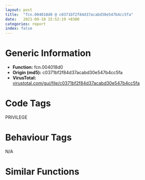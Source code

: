 ```yaml
---
layout: post
title:  "fcn.004018d0 @ c0371bf2f84d37acabd30e547b4cc5fa"
date:   2021-09-10 15:52:19 +0300
categories: report
index: false
---
```


# Generic Information
- **Function:** fcn.004018d0
- **Origin (md5):** c0371bf2f84d37acabd30e547b4cc5fa
- **VirusTotal:** [virustotal.com/gui/file/c0371bf2f84d37acabd30e547b4cc5fa][virustotal_ref]

# Code Tags
<span class="tag" id="PRIVILEGE">PRIVILEGE</span>


# Behaviour Tags
<span class="bhv-tag" id="na">N/A</span>

# Similar Functions
<script type="text/javascript" src="https://www.gstatic.com/charts/loader.js"></script>
<script type="text/javascript">

    google.charts.load('current', {'packages':['corechart']});
    google.charts.setOnLoadCallback(drawChart);

    function drawChart() {
    var data = new google.visualization.DataTable();
        data.addColumn('number', 'X');
        data.addColumn('number', 'Y');
        data.addColumn({type: 'string', role: 'tooltip', 'p': {'html': true}});
        data.addColumn({'type': 'string', 'role': 'style'});
        
        data.addRows([
    [42.68906021118164, 79.47648620605469, '<b><a href="/report/fcn.004018d0@c0371bf2f84d37acabd30e547b4cc5fa">fcn.004018d0</a><br>@c0371bf2f84d37acabd30e547b4cc5fa</b><br>push ebp<br>mov ebp, esp<br>push ecx<br>mov dword[ebp-4], ecx<br>mov eax, dword[ebp-4]<br>mov byte[eax+0x20], 0<br>push 1<br>mov ecx, dword[ebp-4]<br>add ecx, 0xc<br>push ecx<br>call dword[sym.imp.ADVAPI32.dll_InitializeSecurityDescriptor]<br>test eax, eax<br>jne 0x4018f3<br>jmp 0x401932<br>push 0<br>push 0<br>push 1<br>mov edx, dword[ebp-4]<br>add edx, 0xc<br>push edx<br>call dword[sym.imp.ADVAPI32.dll_SetSecurityDescriptorDacl]<br>test eax, eax<br>jne 0x40190c<br>jmp 0x401932<br>mov eax, dword[ebp-4]<br>add eax, 0xc<br>mov ecx, dword[ebp-4]<br>mov dword[ecx+4], eax<br>mov edx, dword[ebp-4]<br>mov dword[edx], 0xc<br>mov eax, dword[ebp-4]<br>mov dword[eax+8], 0<br>mov ecx, dword[ebp-4]<br>mov byte[ecx+0x20], 0<br>mov eax, dword[ebp-4]<br>mov esp, ebp<br>pop ebp<br>ret <br><eoc> ', 'point { fill-color: #e0440e; }'],
[1.3310465812683105, 78.96676635742188, '<b><a href="/report/fcn.00401e00@6f3954a480bef11309decb3759df55ad">fcn.00401e00</a><br>@6f3954a480bef11309decb3759df55ad</b><br>push ebp<br>mov ebp, esp<br>push ecx<br>mov dword[ebp-4], ecx<br>mov eax, dword[ebp-4]<br>mov byte[eax+0x20], 0<br>push 1<br>mov ecx, dword[ebp-4]<br>add ecx, 0xc<br>push ecx<br>call dword[sym.imp.ADVAPI32.dll_InitializeSecurityDescriptor]<br>test eax, eax<br>jne 0x401e23<br>jmp 0x401e62<br>push 0<br>push 0<br>push 1<br>mov edx, dword[ebp-4]<br>add edx, 0xc<br>push edx<br>call dword[sym.imp.ADVAPI32.dll_SetSecurityDescriptorDacl]<br>test eax, eax<br>jne 0x401e3c<br>jmp 0x401e62<br>mov eax, dword[ebp-4]<br>add eax, 0xc<br>mov ecx, dword[ebp-4]<br>mov dword[ecx+4], eax<br>mov edx, dword[ebp-4]<br>mov dword[edx], 0xc<br>mov eax, dword[ebp-4]<br>mov dword[eax+8], 0<br>mov ecx, dword[ebp-4]<br>mov byte[ecx+0x20], 0<br>mov eax, dword[ebp-4]<br>mov esp, ebp<br>pop ebp<br>ret <br><eoc> ', 'null'],
[24.559743881225586, -38.19813919067383, '<b><a href="/report/fcn.00401e00@da55f6ad71c51a7bfc62709434cb3d45">fcn.00401e00</a><br>@da55f6ad71c51a7bfc62709434cb3d45</b><br>push ebp<br>mov ebp, esp<br>push ecx<br>mov dword[ebp-4], ecx<br>mov eax, dword[ebp-4]<br>mov byte[eax+0x20], 0<br>push 1<br>mov ecx, dword[ebp-4]<br>add ecx, 0xc<br>push ecx<br>call dword[sym.imp.ADVAPI32.dll_InitializeSecurityDescriptor]<br>test eax, eax<br>jne 0x401e23<br>jmp 0x401e62<br>push 0<br>push 0<br>push 1<br>mov edx, dword[ebp-4]<br>add edx, 0xc<br>push edx<br>call dword[sym.imp.ADVAPI32.dll_SetSecurityDescriptorDacl]<br>test eax, eax<br>jne 0x401e3c<br>jmp 0x401e62<br>mov eax, dword[ebp-4]<br>add eax, 0xc<br>mov ecx, dword[ebp-4]<br>mov dword[ecx+4], eax<br>mov edx, dword[ebp-4]<br>mov dword[edx], 0xc<br>mov eax, dword[ebp-4]<br>mov dword[eax+8], 0<br>mov ecx, dword[ebp-4]<br>mov byte[ecx+0x20], 0<br>mov eax, dword[ebp-4]<br>mov esp, ebp<br>pop ebp<br>ret <br><eoc> ', 'null'],
[69.0364990234375, 47.3340950012207, '<b><a href="/report/fcn.00401e00@cd64783198de5872d050db281b6d529b">fcn.00401e00</a><br>@cd64783198de5872d050db281b6d529b</b><br>push ebp<br>mov ebp, esp<br>push ecx<br>mov dword[ebp-4], ecx<br>mov eax, dword[ebp-4]<br>mov byte[eax+0x20], 0<br>push 1<br>mov ecx, dword[ebp-4]<br>add ecx, 0xc<br>push ecx<br>call dword[sym.imp.ADVAPI32.dll_InitializeSecurityDescriptor]<br>test eax, eax<br>jne 0x401e23<br>jmp 0x401e62<br>push 0<br>push 0<br>push 1<br>mov edx, dword[ebp-4]<br>add edx, 0xc<br>push edx<br>call dword[sym.imp.ADVAPI32.dll_SetSecurityDescriptorDacl]<br>test eax, eax<br>jne 0x401e3c<br>jmp 0x401e62<br>mov eax, dword[ebp-4]<br>add eax, 0xc<br>mov ecx, dword[ebp-4]<br>mov dword[ecx+4], eax<br>mov edx, dword[ebp-4]<br>mov dword[edx], 0xc<br>mov eax, dword[ebp-4]<br>mov dword[eax+8], 0<br>mov ecx, dword[ebp-4]<br>mov byte[ecx+0x20], 0<br>mov eax, dword[ebp-4]<br>mov esp, ebp<br>pop ebp<br>ret <br><eoc> ', 'null'],
[46.95265197753906, 21.42303466796875, '<b><a href="/report/fcn.00401e00@2a380710d2016aed75cfad6eacab1d1a">fcn.00401e00</a><br>@2a380710d2016aed75cfad6eacab1d1a</b><br>push ebp<br>mov ebp, esp<br>push ecx<br>mov dword[ebp-4], ecx<br>mov eax, dword[ebp-4]<br>mov byte[eax+0x20], 0<br>push 1<br>mov ecx, dword[ebp-4]<br>add ecx, 0xc<br>push ecx<br>call dword[sym.imp.ADVAPI32.dll_InitializeSecurityDescriptor]<br>test eax, eax<br>jne 0x401e23<br>jmp 0x401e62<br>push 0<br>push 0<br>push 1<br>mov edx, dword[ebp-4]<br>add edx, 0xc<br>push edx<br>call dword[sym.imp.ADVAPI32.dll_SetSecurityDescriptorDacl]<br>test eax, eax<br>jne 0x401e3c<br>jmp 0x401e62<br>mov eax, dword[ebp-4]<br>add eax, 0xc<br>mov ecx, dword[ebp-4]<br>mov dword[ecx+4], eax<br>mov edx, dword[ebp-4]<br>mov dword[edx], 0xc<br>mov eax, dword[ebp-4]<br>mov dword[eax+8], 0<br>mov ecx, dword[ebp-4]<br>mov byte[ecx+0x20], 0<br>mov eax, dword[ebp-4]<br>mov esp, ebp<br>pop ebp<br>ret <br><eoc> ', 'null'],
[-34.18366622924805, 67.4104232788086, '<b><a href="/report/fcn.004018d0@835812ed365516de32516b9bf14b0450">fcn.004018d0</a><br>@835812ed365516de32516b9bf14b0450</b><br>push ebp<br>mov ebp, esp<br>push ecx<br>mov dword[ebp-4], ecx<br>mov eax, dword[ebp-4]<br>mov byte[eax+0x20], 0<br>push 1<br>mov ecx, dword[ebp-4]<br>add ecx, 0xc<br>push ecx<br>call dword[sym.imp.ADVAPI32.dll_InitializeSecurityDescriptor]<br>test eax, eax<br>jne 0x4018f3<br>jmp 0x401932<br>push 0<br>push 0<br>push 1<br>mov edx, dword[ebp-4]<br>add edx, 0xc<br>push edx<br>call dword[sym.imp.ADVAPI32.dll_SetSecurityDescriptorDacl]<br>test eax, eax<br>jne 0x40190c<br>jmp 0x401932<br>mov eax, dword[ebp-4]<br>add eax, 0xc<br>mov ecx, dword[ebp-4]<br>mov dword[ecx+4], eax<br>mov edx, dword[ebp-4]<br>mov dword[edx], 0xc<br>mov eax, dword[ebp-4]<br>mov dword[eax+8], 0<br>mov ecx, dword[ebp-4]<br>mov byte[ecx+0x20], 0<br>mov eax, dword[ebp-4]<br>mov esp, ebp<br>pop ebp<br>ret <br><eoc> ', 'null'],
[80.86223602294922, 5.624126434326172, '<b><a href="/report/fcn.004018d0@5e50a67c7e8dbb50c23acbc92eb08f0e">fcn.004018d0</a><br>@5e50a67c7e8dbb50c23acbc92eb08f0e</b><br>push ebp<br>mov ebp, esp<br>push ecx<br>mov dword[ebp-4], ecx<br>mov eax, dword[ebp-4]<br>mov byte[eax+0x20], 0<br>push 1<br>mov ecx, dword[ebp-4]<br>add ecx, 0xc<br>push ecx<br>call dword[sym.imp.ADVAPI32.dll_InitializeSecurityDescriptor]<br>test eax, eax<br>jne 0x4018f3<br>jmp 0x401932<br>push 0<br>push 0<br>push 1<br>mov edx, dword[ebp-4]<br>add edx, 0xc<br>push edx<br>call dword[sym.imp.ADVAPI32.dll_SetSecurityDescriptorDacl]<br>test eax, eax<br>jne 0x40190c<br>jmp 0x401932<br>mov eax, dword[ebp-4]<br>add eax, 0xc<br>mov ecx, dword[ebp-4]<br>mov dword[ecx+4], eax<br>mov edx, dword[ebp-4]<br>mov dword[edx], 0xc<br>mov eax, dword[ebp-4]<br>mov dword[eax+8], 0<br>mov ecx, dword[ebp-4]<br>mov byte[ecx+0x20], 0<br>mov eax, dword[ebp-4]<br>mov esp, ebp<br>pop ebp<br>ret <br><eoc> ', 'null'],
[-35.50250244140625, -11.651742935180664, '<b><a href="/report/fcn.00401e00@125511dc58d9fe5b15e0562013727778">fcn.00401e00</a><br>@125511dc58d9fe5b15e0562013727778</b><br>push ebp<br>mov ebp, esp<br>push ecx<br>mov dword[ebp-4], ecx<br>mov eax, dword[ebp-4]<br>mov byte[eax+0x20], 0<br>push 1<br>mov ecx, dword[ebp-4]<br>add ecx, 0xc<br>push ecx<br>call dword[sym.imp.ADVAPI32.dll_InitializeSecurityDescriptor]<br>test eax, eax<br>jne 0x401e23<br>jmp 0x401e62<br>push 0<br>push 0<br>push 1<br>mov edx, dword[ebp-4]<br>add edx, 0xc<br>push edx<br>call dword[sym.imp.ADVAPI32.dll_SetSecurityDescriptorDacl]<br>test eax, eax<br>jne 0x401e3c<br>jmp 0x401e62<br>mov eax, dword[ebp-4]<br>add eax, 0xc<br>mov ecx, dword[ebp-4]<br>mov dword[ecx+4], eax<br>mov edx, dword[ebp-4]<br>mov dword[edx], 0xc<br>mov eax, dword[ebp-4]<br>mov dword[eax+8], 0<br>mov ecx, dword[ebp-4]<br>mov byte[ecx+0x20], 0<br>mov eax, dword[ebp-4]<br>mov esp, ebp<br>pop ebp<br>ret <br><eoc> ', 'null'],
[-34.953487396240234, 25.13701629638672, '<b><a href="/report/fcn.00402c20@2fcce874fb2a3a396274d2df89c397e3">fcn.00402c20</a><br>@2fcce874fb2a3a396274d2df89c397e3</b><br>push ebp<br>mov ebp, esp<br>push ecx<br>mov dword[ebp-4], ecx<br>mov eax, dword[ebp-4]<br>mov byte[eax+0x20], 0<br>push 1<br>mov ecx, dword[ebp-4]<br>add ecx, 0xc<br>push ecx<br>call dword[sym.imp.ADVAPI32.dll_InitializeSecurityDescriptor]<br>test eax, eax<br>jne 0x402c43<br>jmp 0x402c82<br>push 0<br>push 0<br>push 1<br>mov edx, dword[ebp-4]<br>add edx, 0xc<br>push edx<br>call dword[sym.imp.ADVAPI32.dll_SetSecurityDescriptorDacl]<br>test eax, eax<br>jne 0x402c5c<br>jmp 0x402c82<br>mov eax, dword[ebp-4]<br>add eax, 0xc<br>mov ecx, dword[ebp-4]<br>mov dword[ecx+4], eax<br>mov edx, dword[ebp-4]<br>mov dword[edx], 0xc<br>mov eax, dword[ebp-4]<br>mov dword[eax+8], 0<br>mov ecx, dword[ebp-4]<br>mov byte[ecx+0x20], 0<br>mov eax, dword[ebp-4]<br>mov esp, ebp<br>pop ebp<br>ret <br><eoc> ', 'null'],
[40.389041900634766, -67.77820587158203, '<b><a href="/report/fcn.004018d0@adc325bca51b67a67785e7e986af8b4d">fcn.004018d0</a><br>@adc325bca51b67a67785e7e986af8b4d</b><br>push ebp<br>mov ebp, esp<br>push ecx<br>mov dword[ebp-4], ecx<br>mov eax, dword[ebp-4]<br>mov byte[eax+0x20], 0<br>push 1<br>mov ecx, dword[ebp-4]<br>add ecx, 0xc<br>push ecx<br>call dword[sym.imp.ADVAPI32.dll_InitializeSecurityDescriptor]<br>test eax, eax<br>jne 0x4018f3<br>jmp 0x401932<br>push 0<br>push 0<br>push 1<br>mov edx, dword[ebp-4]<br>add edx, 0xc<br>push edx<br>call dword[sym.imp.ADVAPI32.dll_SetSecurityDescriptorDacl]<br>test eax, eax<br>jne 0x40190c<br>jmp 0x401932<br>mov eax, dword[ebp-4]<br>add eax, 0xc<br>mov ecx, dword[ebp-4]<br>mov dword[ecx+4], eax<br>mov edx, dword[ebp-4]<br>mov dword[edx], 0xc<br>mov eax, dword[ebp-4]<br>mov dword[eax+8], 0<br>mov ecx, dword[ebp-4]<br>mov byte[ecx+0x20], 0<br>mov eax, dword[ebp-4]<br>mov esp, ebp<br>pop ebp<br>ret <br><eoc> ', 'null'],
[-8.202004432678223, 43.152828216552734, '<b><a href="/report/fcn.004018d0@d701bfe1b2c669cec1fe384fdc108bfb">fcn.004018d0</a><br>@d701bfe1b2c669cec1fe384fdc108bfb</b><br>push ebp<br>mov ebp, esp<br>push ecx<br>mov dword[ebp-4], ecx<br>mov eax, dword[ebp-4]<br>mov byte[eax+0x20], 0<br>push 1<br>mov ecx, dword[ebp-4]<br>add ecx, 0xc<br>push ecx<br>call dword[sym.imp.ADVAPI32.dll_InitializeSecurityDescriptor]<br>test eax, eax<br>jne 0x4018f3<br>jmp 0x401932<br>push 0<br>push 0<br>push 1<br>mov edx, dword[ebp-4]<br>add edx, 0xc<br>push edx<br>call dword[sym.imp.ADVAPI32.dll_SetSecurityDescriptorDacl]<br>test eax, eax<br>jne 0x40190c<br>jmp 0x401932<br>mov eax, dword[ebp-4]<br>add eax, 0xc<br>mov ecx, dword[ebp-4]<br>mov dword[ecx+4], eax<br>mov edx, dword[ebp-4]<br>mov dword[edx], 0xc<br>mov eax, dword[ebp-4]<br>mov dword[eax+8], 0<br>mov ecx, dword[ebp-4]<br>mov byte[ecx+0x20], 0<br>mov eax, dword[ebp-4]<br>mov esp, ebp<br>pop ebp<br>ret <br><eoc> ', 'null'],
[-10.243330001831055, 6.1552276611328125, '<b><a href="/report/fcn.00401e00@47d4e089bbf62dab1a8f678bd32b173c">fcn.00401e00</a><br>@47d4e089bbf62dab1a8f678bd32b173c</b><br>push ebp<br>mov ebp, esp<br>push ecx<br>mov dword[ebp-4], ecx<br>mov eax, dword[ebp-4]<br>mov byte[eax+0x20], 0<br>push 1<br>mov ecx, dword[ebp-4]<br>add ecx, 0xc<br>push ecx<br>call dword[sym.imp.ADVAPI32.dll_InitializeSecurityDescriptor]<br>test eax, eax<br>jne 0x401e23<br>jmp 0x401e62<br>push 0<br>push 0<br>push 1<br>mov edx, dword[ebp-4]<br>add edx, 0xc<br>push edx<br>call dword[sym.imp.ADVAPI32.dll_SetSecurityDescriptorDacl]<br>test eax, eax<br>jne 0x401e3c<br>jmp 0x401e62<br>mov eax, dword[ebp-4]<br>add eax, 0xc<br>mov ecx, dword[ebp-4]<br>mov dword[ecx+4], eax<br>mov edx, dword[ebp-4]<br>mov dword[edx], 0xc<br>mov eax, dword[ebp-4]<br>mov dword[eax+8], 0<br>mov ecx, dword[ebp-4]<br>mov byte[ecx+0x20], 0<br>mov eax, dword[ebp-4]<br>mov esp, ebp<br>pop ebp<br>ret <br><eoc> ', 'null'],
[-64.19790649414062, 44.65506362915039, '<b><a href="/report/fcn.00401e00@394c28c779b535ac47055481e5ab2427">fcn.00401e00</a><br>@394c28c779b535ac47055481e5ab2427</b><br>push ebp<br>mov ebp, esp<br>push ecx<br>mov dword[ebp-4], ecx<br>mov eax, dword[ebp-4]<br>mov byte[eax+0x20], 0<br>push 1<br>mov ecx, dword[ebp-4]<br>add ecx, 0xc<br>push ecx<br>call dword[sym.imp.ADVAPI32.dll_InitializeSecurityDescriptor]<br>test eax, eax<br>jne 0x401e23<br>jmp 0x401e62<br>push 0<br>push 0<br>push 1<br>mov edx, dword[ebp-4]<br>add edx, 0xc<br>push edx<br>call dword[sym.imp.ADVAPI32.dll_SetSecurityDescriptorDacl]<br>test eax, eax<br>jne 0x401e3c<br>jmp 0x401e62<br>mov eax, dword[ebp-4]<br>add eax, 0xc<br>mov ecx, dword[ebp-4]<br>mov dword[ecx+4], eax<br>mov edx, dword[ebp-4]<br>mov dword[edx], 0xc<br>mov eax, dword[ebp-4]<br>mov dword[eax+8], 0<br>mov ecx, dword[ebp-4]<br>mov byte[ecx+0x20], 0<br>mov eax, dword[ebp-4]<br>mov esp, ebp<br>pop ebp<br>ret <br><eoc> ', 'null'],
[-66.76737213134766, 7.051259517669678, '<b><a href="/report/fcn.00401e00@985d3a961f1a2ad37039ba25bf21c0ee">fcn.00401e00</a><br>@985d3a961f1a2ad37039ba25bf21c0ee</b><br>push ebp<br>mov ebp, esp<br>push ecx<br>mov dword[ebp-4], ecx<br>mov eax, dword[ebp-4]<br>mov byte[eax+0x20], 0<br>push 1<br>mov ecx, dword[ebp-4]<br>add ecx, 0xc<br>push ecx<br>call dword[sym.imp.ADVAPI32.dll_InitializeSecurityDescriptor]<br>test eax, eax<br>jne 0x401e23<br>jmp 0x401e62<br>push 0<br>push 0<br>push 1<br>mov edx, dword[ebp-4]<br>add edx, 0xc<br>push edx<br>call dword[sym.imp.ADVAPI32.dll_SetSecurityDescriptorDacl]<br>test eax, eax<br>jne 0x401e3c<br>jmp 0x401e62<br>mov eax, dword[ebp-4]<br>add eax, 0xc<br>mov ecx, dword[ebp-4]<br>mov dword[ecx+4], eax<br>mov edx, dword[ebp-4]<br>mov dword[edx], 0xc<br>mov eax, dword[ebp-4]<br>mov dword[eax+8], 0<br>mov ecx, dword[ebp-4]<br>mov byte[ecx+0x20], 0<br>mov eax, dword[ebp-4]<br>mov esp, ebp<br>pop ebp<br>ret <br><eoc> ', 'null'],
[17.214923858642578, -7.9695892333984375, '<b><a href="/report/fcn.004018d0@d9b85b9b67587bbf2112c62164413bd8">fcn.004018d0</a><br>@d9b85b9b67587bbf2112c62164413bd8</b><br>push ebp<br>mov ebp, esp<br>push ecx<br>mov dword[ebp-4], ecx<br>mov eax, dword[ebp-4]<br>mov byte[eax+0x20], 0<br>push 1<br>mov ecx, dword[ebp-4]<br>add ecx, 0xc<br>push ecx<br>call dword[sym.imp.ADVAPI32.dll_InitializeSecurityDescriptor]<br>test eax, eax<br>jne 0x4018f3<br>jmp 0x401932<br>push 0<br>push 0<br>push 1<br>mov edx, dword[ebp-4]<br>add edx, 0xc<br>push edx<br>call dword[sym.imp.ADVAPI32.dll_SetSecurityDescriptorDacl]<br>test eax, eax<br>jne 0x40190c<br>jmp 0x401932<br>mov eax, dword[ebp-4]<br>add eax, 0xc<br>mov ecx, dword[ebp-4]<br>mov dword[ecx+4], eax<br>mov edx, dword[ebp-4]<br>mov dword[edx], 0xc<br>mov eax, dword[ebp-4]<br>mov dword[eax+8], 0<br>mov ecx, dword[ebp-4]<br>mov byte[ecx+0x20], 0<br>mov eax, dword[ebp-4]<br>mov esp, ebp<br>pop ebp<br>ret <br><eoc> ', 'null'],
[-0.5777838230133057, -66.65453338623047, '<b><a href="/report/fcn.004018d0@ed513abc569bc29389208199ec389a34">fcn.004018d0</a><br>@ed513abc569bc29389208199ec389a34</b><br>push ebp<br>mov ebp, esp<br>push ecx<br>mov dword[ebp-4], ecx<br>mov eax, dword[ebp-4]<br>mov byte[eax+0x20], 0<br>push 1<br>mov ecx, dword[ebp-4]<br>add ecx, 0xc<br>push ecx<br>call dword[sym.imp.ADVAPI32.dll_InitializeSecurityDescriptor]<br>test eax, eax<br>jne 0x4018f3<br>jmp 0x401932<br>push 0<br>push 0<br>push 1<br>mov edx, dword[ebp-4]<br>add edx, 0xc<br>push edx<br>call dword[sym.imp.ADVAPI32.dll_SetSecurityDescriptorDacl]<br>test eax, eax<br>jne 0x40190c<br>jmp 0x401932<br>mov eax, dword[ebp-4]<br>add eax, 0xc<br>mov ecx, dword[ebp-4]<br>mov dword[ecx+4], eax<br>mov edx, dword[ebp-4]<br>mov dword[edx], 0xc<br>mov eax, dword[ebp-4]<br>mov dword[eax+8], 0<br>mov ecx, dword[ebp-4]<br>mov byte[ecx+0x20], 0<br>mov eax, dword[ebp-4]<br>mov esp, ebp<br>pop ebp<br>ret <br><eoc> ', 'null'],
[25.95068359375, 50.57368469238281, '<b><a href="/report/fcn.00401e00@3a017db0719485179e5931e1ff048b6a">fcn.00401e00</a><br>@3a017db0719485179e5931e1ff048b6a</b><br>push ebp<br>mov ebp, esp<br>push ecx<br>mov dword[ebp-4], ecx<br>mov eax, dword[ebp-4]<br>mov byte[eax+0x20], 0<br>push 1<br>mov ecx, dword[ebp-4]<br>add ecx, 0xc<br>push ecx<br>call dword[sym.imp.ADVAPI32.dll_InitializeSecurityDescriptor]<br>test eax, eax<br>jne 0x401e23<br>jmp 0x401e62<br>push 0<br>push 0<br>push 1<br>mov edx, dword[ebp-4]<br>add edx, 0xc<br>push edx<br>call dword[sym.imp.ADVAPI32.dll_SetSecurityDescriptorDacl]<br>test eax, eax<br>jne 0x401e3c<br>jmp 0x401e62<br>mov eax, dword[ebp-4]<br>add eax, 0xc<br>mov ecx, dword[ebp-4]<br>mov dword[ecx+4], eax<br>mov edx, dword[ebp-4]<br>mov dword[edx], 0xc<br>mov eax, dword[ebp-4]<br>mov dword[eax+8], 0<br>mov ecx, dword[ebp-4]<br>mov byte[ecx+0x20], 0<br>mov eax, dword[ebp-4]<br>mov esp, ebp<br>pop ebp<br>ret <br><eoc> ', 'null'],
[47.996463775634766, -10.9745454788208, '<b><a href="/report/fcn.00401e00@f47bfed80cd39ec1aff63db618c8814f">fcn.00401e00</a><br>@f47bfed80cd39ec1aff63db618c8814f</b><br>push ebp<br>mov ebp, esp<br>push ecx<br>mov dword[ebp-4], ecx<br>mov eax, dword[ebp-4]<br>mov byte[eax+0x20], 0<br>push 1<br>mov ecx, dword[ebp-4]<br>add ecx, 0xc<br>push ecx<br>call dword[sym.imp.ADVAPI32.dll_InitializeSecurityDescriptor]<br>test eax, eax<br>jne 0x401e23<br>jmp 0x401e62<br>push 0<br>push 0<br>push 1<br>mov edx, dword[ebp-4]<br>add edx, 0xc<br>push edx<br>call dword[sym.imp.ADVAPI32.dll_SetSecurityDescriptorDacl]<br>test eax, eax<br>jne 0x401e3c<br>jmp 0x401e62<br>mov eax, dword[ebp-4]<br>add eax, 0xc<br>mov ecx, dword[ebp-4]<br>mov dword[ecx+4], eax<br>mov edx, dword[ebp-4]<br>mov dword[edx], 0xc<br>mov eax, dword[ebp-4]<br>mov dword[eax+8], 0<br>mov ecx, dword[ebp-4]<br>mov byte[ecx+0x20], 0<br>mov eax, dword[ebp-4]<br>mov esp, ebp<br>pop ebp<br>ret <br><eoc> ', 'null'],
[-34.88930130004883, -52.78635787963867, '<b><a href="/report/fcn.00401e00@83f49824bfe7c3c24f4b74a2ba6ab65b">fcn.00401e00</a><br>@83f49824bfe7c3c24f4b74a2ba6ab65b</b><br>push ebp<br>mov ebp, esp<br>push ecx<br>mov dword[ebp-4], ecx<br>mov eax, dword[ebp-4]<br>mov byte[eax+0x20], 0<br>push 1<br>mov ecx, dword[ebp-4]<br>add ecx, 0xc<br>push ecx<br>call dword[sym.imp.ADVAPI32.dll_InitializeSecurityDescriptor]<br>test eax, eax<br>jne 0x401e23<br>jmp 0x401e62<br>push 0<br>push 0<br>push 1<br>mov edx, dword[ebp-4]<br>add edx, 0xc<br>push edx<br>call dword[sym.imp.ADVAPI32.dll_SetSecurityDescriptorDacl]<br>test eax, eax<br>jne 0x401e3c<br>jmp 0x401e62<br>mov eax, dword[ebp-4]<br>add eax, 0xc<br>mov ecx, dword[ebp-4]<br>mov dword[ecx+4], eax<br>mov edx, dword[ebp-4]<br>mov dword[edx], 0xc<br>mov eax, dword[ebp-4]<br>mov dword[eax+8], 0<br>mov ecx, dword[ebp-4]<br>mov byte[ecx+0x20], 0<br>mov eax, dword[ebp-4]<br>mov esp, ebp<br>pop ebp<br>ret <br><eoc> ', 'null'],
[-8.19949722290039, -29.276851654052734, '<b><a href="/report/fcn.00401e00@2dd6da6129e47fd72c5b6249eef16bbb">fcn.00401e00</a><br>@2dd6da6129e47fd72c5b6249eef16bbb</b><br>push ebp<br>mov ebp, esp<br>push ecx<br>mov dword[ebp-4], ecx<br>mov eax, dword[ebp-4]<br>mov byte[eax+0x20], 0<br>push 1<br>mov ecx, dword[ebp-4]<br>add ecx, 0xc<br>push ecx<br>call dword[sym.imp.ADVAPI32.dll_InitializeSecurityDescriptor]<br>test eax, eax<br>jne 0x401e23<br>jmp 0x401e62<br>push 0<br>push 0<br>push 1<br>mov edx, dword[ebp-4]<br>add edx, 0xc<br>push edx<br>call dword[sym.imp.ADVAPI32.dll_SetSecurityDescriptorDacl]<br>test eax, eax<br>jne 0x401e3c<br>jmp 0x401e62<br>mov eax, dword[ebp-4]<br>add eax, 0xc<br>mov ecx, dword[ebp-4]<br>mov dword[ecx+4], eax<br>mov edx, dword[ebp-4]<br>mov dword[edx], 0xc<br>mov eax, dword[ebp-4]<br>mov dword[eax+8], 0<br>mov ecx, dword[ebp-4]<br>mov byte[ecx+0x20], 0<br>mov eax, dword[ebp-4]<br>mov esp, ebp<br>pop ebp<br>ret <br><eoc> ', 'null'],
[15.825404167175293, 21.613189697265625, '<b><a href="/report/fcn.004018d0@368dd66411b8b6ce2bcd15b0e14af5c0">fcn.004018d0</a><br>@368dd66411b8b6ce2bcd15b0e14af5c0</b><br>push ebp<br>mov ebp, esp<br>push ecx<br>mov dword[ebp-4], ecx<br>mov eax, dword[ebp-4]<br>mov byte[eax+0x20], 0<br>push 1<br>mov ecx, dword[ebp-4]<br>add ecx, 0xc<br>push ecx<br>call dword[sym.imp.ADVAPI32.dll_InitializeSecurityDescriptor]<br>test eax, eax<br>jne 0x4018f3<br>jmp 0x401932<br>push 0<br>push 0<br>push 1<br>mov edx, dword[ebp-4]<br>add edx, 0xc<br>push edx<br>call dword[sym.imp.ADVAPI32.dll_SetSecurityDescriptorDacl]<br>test eax, eax<br>jne 0x40190c<br>jmp 0x401932<br>mov eax, dword[ebp-4]<br>add eax, 0xc<br>mov ecx, dword[ebp-4]<br>mov dword[ecx+4], eax<br>mov edx, dword[ebp-4]<br>mov dword[edx], 0xc<br>mov eax, dword[ebp-4]<br>mov dword[eax+8], 0<br>mov ecx, dword[ebp-4]<br>mov byte[ecx+0x20], 0<br>mov eax, dword[ebp-4]<br>mov esp, ebp<br>pop ebp<br>ret <br><eoc> ', 'null'],
[-65.34611511230469, -30.857196807861328, '<b><a href="/report/fcn.00401e00@2f57463e398c8086d3043342f205d871">fcn.00401e00</a><br>@2f57463e398c8086d3043342f205d871</b><br>push ebp<br>mov ebp, esp<br>push ecx<br>mov dword[ebp-4], ecx<br>mov eax, dword[ebp-4]<br>mov byte[eax+0x20], 0<br>push 1<br>mov ecx, dword[ebp-4]<br>add ecx, 0xc<br>push ecx<br>call dword[sym.imp.ADVAPI32.dll_InitializeSecurityDescriptor]<br>test eax, eax<br>jne 0x401e23<br>jmp 0x401e62<br>push 0<br>push 0<br>push 1<br>mov edx, dword[ebp-4]<br>add edx, 0xc<br>push edx<br>call dword[sym.imp.ADVAPI32.dll_SetSecurityDescriptorDacl]<br>test eax, eax<br>jne 0x401e3c<br>jmp 0x401e62<br>mov eax, dword[ebp-4]<br>add eax, 0xc<br>mov ecx, dword[ebp-4]<br>mov dword[ecx+4], eax<br>mov edx, dword[ebp-4]<br>mov dword[edx], 0xc<br>mov eax, dword[ebp-4]<br>mov dword[eax+8], 0<br>mov ecx, dword[ebp-4]<br>mov byte[ecx+0x20], 0<br>mov eax, dword[ebp-4]<br>mov esp, ebp<br>pop ebp<br>ret <br><eoc> ', 'null'],
[68.70719146728516, -37.59149169921875, '<b><a href="/report/fcn.00401e00@ce2d7db52a4e79f76ce765b07f5eead2">fcn.00401e00</a><br>@ce2d7db52a4e79f76ce765b07f5eead2</b><br>push ebp<br>mov ebp, esp<br>push ecx<br>mov dword[ebp-4], ecx<br>mov eax, dword[ebp-4]<br>mov byte[eax+0x20], 0<br>push 1<br>mov ecx, dword[ebp-4]<br>add ecx, 0xc<br>push ecx<br>call dword[sym.imp.ADVAPI32.dll_InitializeSecurityDescriptor]<br>test eax, eax<br>jne 0x401e23<br>jmp 0x401e62<br>push 0<br>push 0<br>push 1<br>mov edx, dword[ebp-4]<br>add edx, 0xc<br>push edx<br>call dword[sym.imp.ADVAPI32.dll_SetSecurityDescriptorDacl]<br>test eax, eax<br>jne 0x401e3c<br>jmp 0x401e62<br>mov eax, dword[ebp-4]<br>add eax, 0xc<br>mov ecx, dword[ebp-4]<br>mov dword[ecx+4], eax<br>mov edx, dword[ebp-4]<br>mov dword[edx], 0xc<br>mov eax, dword[ebp-4]<br>mov dword[eax+8], 0<br>mov ecx, dword[ebp-4]<br>mov byte[ecx+0x20], 0<br>mov eax, dword[ebp-4]<br>mov esp, ebp<br>pop ebp<br>ret <br><eoc> ', 'null'],

        ]);

    var options = {
        title: 'Similarity Plot',
        legend: 'none',
        colors: ['#dedbd9', '#e6693e', '#ec8f6e', '#f3b49f', '#f6c7b6'],
        tooltip: {isHtml: true, trigger: 'both'},
        explorer: {
        actions: ["dragToZoom", "rightClickToReset"],
        },
        chartArea: {
        width: '80%',
        height: '80%'
        },
        width: '100%',
        height: '100%'
    };

    var chart = new google.visualization.ScatterChart(document.getElementById('chart_div'));

    chart.draw(data, options);
    }
    
</script>


<div id="chart_div" style="width: 100%px; height: 100%;"></div>

# Disassembled Code
{% highlight nasm %}

push ebp
mov ebp, esp
push ecx
mov dword[ebp-4], ecx
mov eax, dword[ebp-4]
mov byte[eax+0x20], 0
push 1
mov ecx, dword[ebp-4]
add ecx, 0xc
push ecx
call dword[sym.imp.ADVAPI32.dll_InitializeSecurityDescriptor]
test eax, eax
jne 0x4018f3
jmp 0x401932
push 0
push 0
push 1
mov edx, dword[ebp-4]
add edx, 0xc
push edx
call dword[sym.imp.ADVAPI32.dll_SetSecurityDescriptorDacl]
test eax, eax
jne 0x40190c
jmp 0x401932
mov eax, dword[ebp-4]
add eax, 0xc
mov ecx, dword[ebp-4]
mov dword[ecx+4], eax
mov edx, dword[ebp-4]
mov dword[edx], 0xc
mov eax, dword[ebp-4]
mov dword[eax+8], 0
mov ecx, dword[ebp-4]
mov byte[ecx+0x20], 0
mov eax, dword[ebp-4]
mov esp, ebp
pop ebp
ret

{% endhighlight %}

[virustotal_ref]: https://www.virustotal.com/gui/file/c0371bf2f84d37acabd30e547b4cc5fa